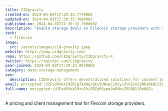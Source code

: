 ```yaml
---
title: CIDgravity
created-on: 2024-04-03T17:39:33.777000Z
updated-on: 2024-04-03T17:39:33.788000Z
published-on: 2024-04-03T17:39:33.799000Z
description: "Enable storage deals on Filecoin storage providers with tailored pricing."
tech:
  - filecoin
image:
  src: /assets/images/cid-gravity.jpeg
website: https://www.cidgravity.com/
repo: https://github.com/CIDgravity/CIDgravity-X
twitter: https://twitter.com/CiDgravity
year-joined: 2024-04-03T17:39:33.807000Z
category: data-storage-management
seo:
  description: CIDGravity offers decentralized solutions for content addressable storage.
email: encrypted::U2FsdGVkX19ZRigfAdHG/gks5UW+pCjDvys3lhZxo2yMbsRKQn2IOUqKFX7Q+iQf
full-name: encrypted::U2FsdGVkX19+uTk/EBZyR8zpmJmDXbcZ9S8QllRebQI=
---
```


A pricing and client management tool for Filecoin storage providers.
